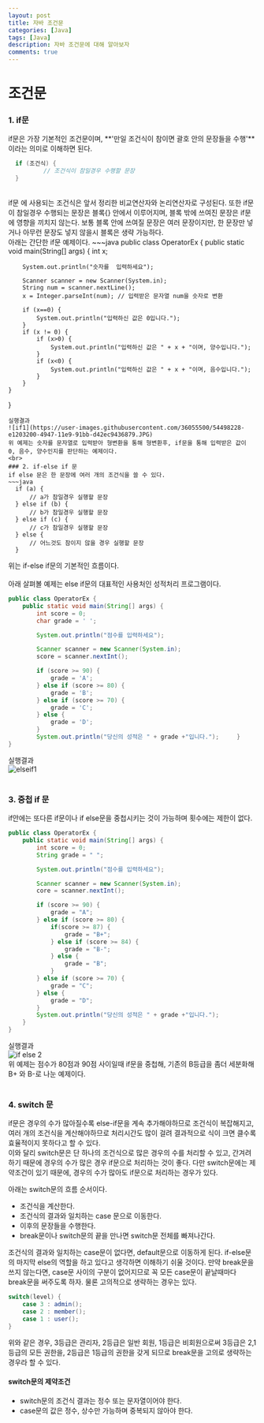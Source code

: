 ```yaml
---
layout: post
title: 자바 조건문
categories: [Java]
tags: [Java]
description: 자바 조건문에 대해 알아보자
comments: true
---
```


# **조건문**  
### 1. if문  
if문은 가장 기본적인 조건문이며, **'만일 조건식이 참이면 괄호 안의 문장들을 수행'**이라는 의미로 이해하면 된다.
~~~java
  if (조건식) {
          // 조건식이 참일경우 수행할 문장
  }
~~~  
<br>
if문 에 사용되는 조건식은 앞서 정리한 비교연산자와 논리연산자로 구성된다. 또한 if문이 참일경우 수행되는 문장은 블록{} 안에서 이루어지며, 블록 밖에 쓰여진 문장은 if문에 영향을 끼치지 않는다. 보통 블록 안에 쓰여질 문장은 여러 문장이지만, 한 문장만 넣거나 아무런 문장도 넣지 않을시 블록은 생략 가능하다.  
<br>
아래는 간단한 if문 예제이다.  
~~~java
public class OperatorEx {
    public static void main(String[] args) {
        int x;

        System.out.println("숫자를  입력하세요");

        Scanner scanner = new Scanner(System.in);
        String num = scanner.nextLine();
        x = Integer.parseInt(num); // 입력받은 문자열 num을 숫자로 변환

        if (x==0) {
            System.out.println("입력하신 값은 0입니다.");
        }
        if (x != 0) {
            if (x>0) {
                System.out.println("입력하신 값은 " + x + "이며, 양수입니다.");
            }
            if (x<0) {
                System.out.println("입력하신 값은 " + x + "이며, 음수입니다.");
            }
        }
    }
}
~~~  
실행결과  
![if1](https://user-images.githubusercontent.com/36055500/54498228-e1203200-4947-11e9-91bb-d42ec9436879.JPG)  
위 예제는 숫자를 문자열로 입력받아 형변환을 통해 형변환후, if문을 통해 입력받은 값이 0, 음수, 양수인지를 판단하는 예제이다.  
<br>  
### 2. if-else if 문  
if else 문은 한 문장에 여러 개의 조건식을 쓸 수 있다.  
~~~java
  if (a) {
      // a가 참일경우 실행할 문장
  } else if (b) {
      // b가 참일경우 실행할 문장
  } else if (c) {
      // c가 참일경우 실행할 문장
  } else {
      // 어느것도 참이지 않을 경우 실행할 문장
  }
~~~  
위는 if-else if문의 기본적인 흐름이다.  
<br>
아래 살펴볼 예제는 else if문의 대표적인 사용처인 성적처리 프로그램이다.  
~~~java
public class OperatorEx {
    public static void main(String[] args) {
        int score = 0;
        char grade = ' ';

        System.out.println("점수를 입력하세요");

        Scanner scanner = new Scanner(System.in);
        score = scanner.nextInt();

        if (score >= 90) {
            grade = 'A';
        } else if (score >= 80) {
            grade = 'B';
        } else if (score >= 70) {
            grade = 'C';
        } else {
            grade = 'D';
        }
        System.out.println("당신의 성적은 " + grade +"입니다.");     }
}
~~~  
실행결과  
![elseif1](https://user-images.githubusercontent.com/36055500/54498605-dfa53880-494c-11e9-99aa-b03af24328eb.JPG)    
<br>
### 3. 중첩 if 문  
if안에는 또다른 if문이나 if else문을 중첩시키는 것이 가능하며 횟수에는 제한이 없다.  
~~~java
public class OperatorEx {
    public static void main(String[] args) {
        int score = 0;
        String grade = " ";

        System.out.println("점수를 입력하세요");

        Scanner scanner = new Scanner(System.in);
        core = scanner.nextInt();

        if (score >= 90) {
            grade = "A";
        } else if (score >= 80) {
            if(score >= 87) {
                grade = "B+";
            } else if (score >= 84) {
                grade = "B-";
            } else {
                grade = "B";
            }
        } else if (score >= 70) {
            grade = "C";
        } else {
            grade = "D";
        }
        System.out.println("당신의 성적은 " + grade +"입니다.");
    }
}
~~~  
실행결과  
![if else 2](https://user-images.githubusercontent.com/36055500/54498714-de284000-494d-11e9-938d-655c395099c6.JPG)  
위 예제는 점수가 80점과 90점 사이일때 if문을 중첩해, 기존의 B등급을 좀더 세분화해 B+ 와 B-로 나눈 예제이다.  
<br>
### 4. switch 문  
if문은 경우의 수가 많아질수록 else-if문을 계속 추가해야하므로 조건식이 복잡해지고, 여러 개의 조건식을 계산해야하므로 처리시간도 많이 걸려 결과적으로 식이 크면 클수록 효율적이지 못하다고 할 수 있다.  
이와 달리 switch문은 단 하나의 조건식으로 많은 경우의 수를 처리할 수 있고, 간겨려하기 때문에 경우의 수가 많은 경우 if문으로 처리하는 것이 좋다. 다만 switch문에는 제약조건이 있기 때문에, 경우의 수가 많아도 if문으로 처리하는 경우가 있다.

아래는 switch문의 흐름 순서이다.  
  * 조건식을 계산한다.  
  * 조건식의 결과와 일치하는 case 문으로 이동한다.  
  * 이후의 문장들을 수행한다.  
  * break문이나 switch문의 끝을 만나면 switch문 전체를 빠져나간다.
  
조건식의 결과와 일치하는 case문이 없다면, default문으로 이동하게 된다. if-else문의 마지막 else의 역할을 하고 있다고 생각하면 이해하기 쉬울 것이다. 만약 break문을 쓰지 않는다면, case문 사이의 구분이 없어지므로 꼭 모든 case문이 끝날때마다 break문을 써주도록 하자. 물론 고의적으로 생략하는 경우는 있다.  
~~~java
switch(level) {
    case 3 : admin();
    case 2 : member();
    case 1 : user();
}
~~~
위와 같은 경우, 3등급은 관리자, 2등급은 일반 회원, 1등급은 비회원으로써 3등급은 2,1등급의 모든 권한을, 2등급은 1등급의 권한을 갖게 되므로 break문을 고의로 생략하는 경우라 할 수 있다.  

#### **switch문의 제약조건**  
  * switch문의 조건식 결과는 정수 또는 문자열이어야 한다.  
  * case문의 값은 정수, 상수만 가능하며 중복되지 않아야 한다.  




  
